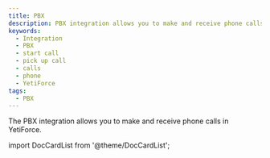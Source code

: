 ```yaml
---
title: PBX
description: PBX integration allows you to make and receive phone calls
keywords:
  - Integration
  - PBX
  - start call
  - pick up call
  - calls
  - phone
  - YetiForce
tags:
  - PBX
---
```


The PBX integration allows you to make and receive phone calls in YetiForce.

import DocCardList from '@theme/DocCardList';

<DocCardList />
